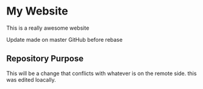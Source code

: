 # My Website

This is a really awesome website

Update made on master GitHub before rebase

## Repository Purpose

This will be a change that conflicts
with whatever is on the remote side.
this was edited loacally.